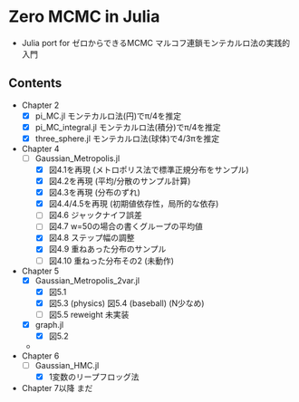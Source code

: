 # Zero MCMC in Julia

- Julia port for ゼロからできるMCMC マルコフ連鎖モンテカルロ法の実践的入門

## Contents

- Chapter 2
    - [x] pi_MC.jl モンテカルロ法(円)でπ/4を推定
    - [x] pi_MC_integral.jl モンテカルロ法(積分)でπ/4を推定
    - [x] three_sphere.jl モンテカルロ法(球体)で4/3πを推定
- Chapter 4
    - [ ] Gaussian_Metropolis.jl 
        - [x] 図4.1を再現 (メトロポリス法で標準正規分布をサンプル)
        - [x] 図4.2を再現 (平均/分散のサンプル計算)
        - [x] 図4.3を再現 (分布のずれ)
        - [x] 図4.4/4.5を再現 (初期値依存性，局所的な依存)
        - [ ] 図4.6 ジャックナイフ誤差
        - [ ] 図4.7 w=50の場合の書くグループの平均値
        - [x] 図4.8 ステップ幅の調整
        - [x] 図4.9 重ねあった分布のサンプル
        - [ ] 図4.10 重ねった分布その2 (未動作)
- Chapter 5
    - [x] Gaussian_Metropolis_2var.jl
        - [x] 図5.1
        - [x] 図5.3 (physics) 図5.4 (baseball) (N少なめ)
        - [ ] 図5.5 reweight 未実装
    - [x] graph.jl
        - [x] 図5.2
    - 
- Chapter 6
    - [ ] Gaussian_HMC.jl
        - [x] 1変数のリープフロッグ法
- Chapter 7以降 まだ